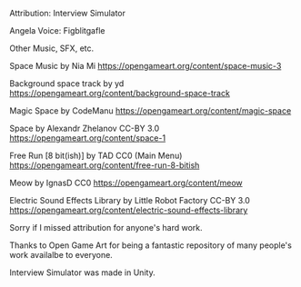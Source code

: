 Attribution:
Interview Simulator


Angela Voice:
Figblitgafle

Other Music, SFX, etc.

Space Music by Nia Mi
https://opengameart.org/content/space-music-3

Background space track by yd
https://opengameart.org/content/background-space-track

Magic Space by CodeManu
https://opengameart.org/content/magic-space

Space by Alexandr Zhelanov CC-BY 3.0
https://opengameart.org/content/space-1

Free Run [8 bit(ish)] by TAD CC0 (Main Menu)
https://opengameart.org/content/free-run-8-bitish

Meow by IgnasD CC0
https://opengameart.org/content/meow

Electric Sound Effects Library by Little Robot Factory CC-BY 3.0
https://opengameart.org/content/electric-sound-effects-library

Sorry if I missed attribution for anyone's hard work.

Thanks to Open Game Art for being a fantastic repository of many people's work availalbe to everyone.

Interview Simulator was made in Unity.
